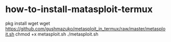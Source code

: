# how-to-install-matasploit-termux
pkg install wget  wget https://github.com/gushmazuko/metasploit_in_termux/raw/master/metasploit.sh   chmod +x metasploit.sh  ./metasploit.sh
